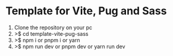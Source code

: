 # Template for Vite, Pug and Sass

1. Clone the repository on your pc
2. \>$ cd template-vite-pug-sass
3. \>$ npm i or pnpm i or yarn
4. \>$ npm run dev or pnpm dev or yarn run dev
